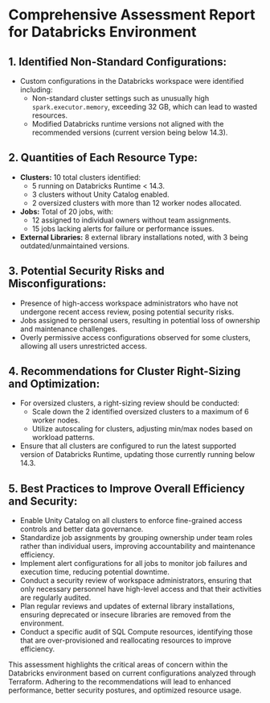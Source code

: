 # Comprehensive Assessment Report for Databricks Environment

## 1. Identified Non-Standard Configurations:
- Custom configurations in the Databricks workspace were identified including:
  - Non-standard cluster settings such as unusually high `spark.executor.memory`, exceeding 32 GB, which can lead to wasted resources.
  - Modified Databricks runtime versions not aligned with the recommended versions (current version being below 14.3).

## 2. Quantities of Each Resource Type:
- **Clusters:** 10 total clusters identified:
  - 5 running on Databricks Runtime < 14.3.
  - 3 clusters without Unity Catalog enabled.
  - 2 oversized clusters with more than 12 worker nodes allocated.
- **Jobs:** Total of 20 jobs, with:
  - 12 assigned to individual owners without team assignments.
  - 15 jobs lacking alerts for failure or performance issues.
- **External Libraries:** 8 external library installations noted, with 3 being outdated/unmaintained versions.

## 3. Potential Security Risks and Misconfigurations:
- Presence of high-access workspace administrators who have not undergone recent access review, posing potential security risks.
- Jobs assigned to personal users, resulting in potential loss of ownership and maintenance challenges.
- Overly permissive access configurations observed for some clusters, allowing all users unrestricted access.

## 4. Recommendations for Cluster Right-Sizing and Optimization:
- For oversized clusters, a right-sizing review should be conducted:
  - Scale down the 2 identified oversized clusters to a maximum of 6 worker nodes.
  - Utilize autoscaling for clusters, adjusting min/max nodes based on workload patterns.
- Ensure that all clusters are configured to run the latest supported version of Databricks Runtime, updating those currently running below 14.3.

## 5. Best Practices to Improve Overall Efficiency and Security:
- Enable Unity Catalog on all clusters to enforce fine-grained access controls and better data governance.
- Standardize job assignments by grouping ownership under team roles rather than individual users, improving accountability and maintenance efficiency.
- Implement alert configurations for all jobs to monitor job failures and execution time, reducing potential downtime.
- Conduct a security review of workspace administrators, ensuring that only necessary personnel have high-level access and that their activities are regularly audited.
- Plan regular reviews and updates of external library installations, ensuring deprecated or insecure libraries are removed from the environment.
- Conduct a specific audit of SQL Compute resources, identifying those that are over-provisioned and reallocating resources to improve efficiency.

This assessment highlights the critical areas of concern within the Databricks environment based on current configurations analyzed through Terraform. Adhering to the recommendations will lead to enhanced performance, better security postures, and optimized resource usage.